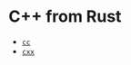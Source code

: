 # C++ from Rust

- [`cc`](https://github.com/kaaatsu32329/cpp-from-rust/tree/c0a0771e372fcfc89cf5900df92a0b71b68cd76d)
- [`cxx`](https://github.com/kaaatsu32329/cpp-from-rust/tree/bcc99de94d04ff24f4776c17f51c4447a440c743)

